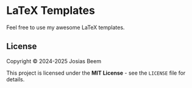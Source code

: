# LaTeX Templates

Feel free to use my awesome LaTeX templates.

## License

Copyright © 2024-2025 Josias Beem

This project is licensed under the **MIT License** - see the `LICENSE` file for details.
